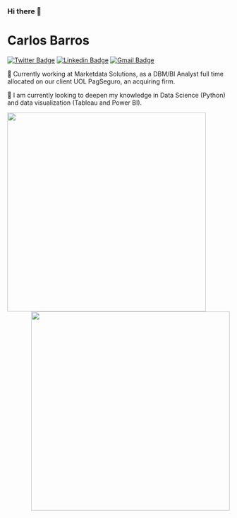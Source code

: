 ### Hi there 👋

# Carlos Barros

[![Twitter Badge](https://img.shields.io/badge/-@casbjunior-1DA1F2?style=flat-square&labelColor=1DA1F2&logo=twitter&logoColor=white&link=https://twitter.com/casbjunior)](https://twitter.com/casbjunior) 
[![Linkedin Badge](https://img.shields.io/badge/-Carlos%20Barros-2867B2?style=flat-square&logo=Linkedin&logoColor=white&link=https://www.linkedin.com/in/casbjr/)](https://www.linkedin.com/in/casbjr/) 
[![Gmail Badge](https://img.shields.io/badge/-casbjr1@gmail.com-c71610?style=flat-square&logo=Gmail&logoColor=white&link=mailto:casbjr1@gmail.com)](mailto:casbjr1@gmail.com)

🔭 Currently working at Marketdata Solutions, as a DBM/BI Analyst full time allocated on our client UOL PagSeguro, an acquiring firm. 

🌱 I am currently looking to deepen my knowledge in Data Science (Python) and data visualization (Tableau and Power BI).


<img width="450px" align="left" src="https://github-readme-stats.vercel.app/api?username=casbjr&theme=merko" />

<img width="450px" align="right" src="https://github-readme-stats.vercel.app/api/top-langs/?username=casbjr&hide=html&layout=compact&theme=merko" />
